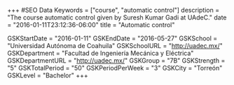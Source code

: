 +++
#SEO Data
Keywords = ["course", "automatic control"]
description = "The course automatic control given by Suresh Kumar Gadi at UAdeC."
date = "2016-01-11T23:12:36-06:00"
title = "Automatic control"

GSKStartDate = "2016-01-11"
GSKEndDate = "2016-05-27"
GSKSchool = "Universidad Autónoma de Coahuila"
GSKSchoolURL = "http://uadec.mx/"
GSKDepartment = "Facultad de Ingeniería Mecánica y Eléctrica"
GSKDepartmentURL = "http://uadec.mx/"
GSKGroup = "7B"
GSKStrength = "5"
GSKTotalPeriod = "50"
GSKPeriodPerWeek = "3"
GSKCity = "Torreón"
GSKLevel = "Bachelor"
+++

<br/>